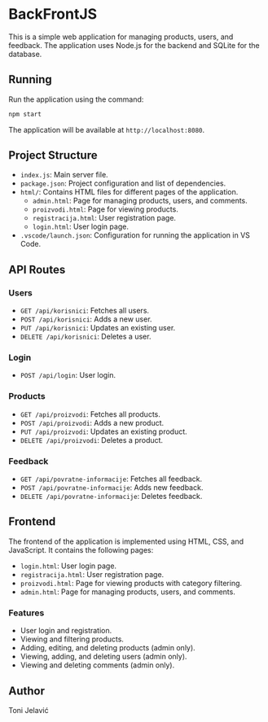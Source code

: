 # BackFrontJS

This is a simple web application for managing products, users, and feedback. The application uses Node.js for the backend and SQLite for the database.


## Running

Run the application using the command:
```sh
npm start
```

The application will be available at `http://localhost:8080`.

## Project Structure

- `index.js`: Main server file.
- `package.json`: Project configuration and list of dependencies.
- `html/`: Contains HTML files for different pages of the application.
  - `admin.html`: Page for managing products, users, and comments.
  - `proizvodi.html`: Page for viewing products.
  - `registracija.html`: User registration page.
  - `login.html`: User login page.
- `.vscode/launch.json`: Configuration for running the application in VS Code.

## API Routes

### Users

- `GET /api/korisnici`: Fetches all users.
- `POST /api/korisnici`: Adds a new user.
- `PUT /api/korisnici`: Updates an existing user.
- `DELETE /api/korisnici`: Deletes a user.

### Login

- `POST /api/login`: User login.

### Products

- `GET /api/proizvodi`: Fetches all products.
- `POST /api/proizvodi`: Adds a new product.
- `PUT /api/proizvodi`: Updates an existing product.
- `DELETE /api/proizvodi`: Deletes a product.

### Feedback

- `GET /api/povratne-informacije`: Fetches all feedback.
- `POST /api/povratne-informacije`: Adds new feedback.
- `DELETE /api/povratne-informacije`: Deletes feedback.

## Frontend

The frontend of the application is implemented using HTML, CSS, and JavaScript. It contains the following pages:

- `login.html`: User login page.
- `registracija.html`: User registration page.
- `proizvodi.html`: Page for viewing products with category filtering.
- `admin.html`: Page for managing products, users, and comments.

### Features

- User login and registration.
- Viewing and filtering products.
- Adding, editing, and deleting products (admin only).
- Viewing, adding, and deleting users (admin only).
- Viewing and deleting comments (admin only).

## Author

Toni Jelavić




